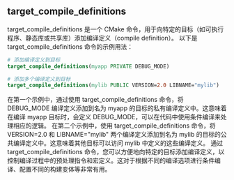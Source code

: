 ## target_compile_definitions
target_compile_definitions 是一个 CMake 命令，用于向特定的目标（如可执行程序、静态库或共享库）添加编译定义（compile definition）。
以下是 target_compile_definitions 命令的示例用法：
```CMake
# 添加编译定义到目标
target_compile_definitions(myapp PRIVATE DEBUG_MODE)

# 添加多个编译定义到目标
target_compile_definitions(mylib PUBLIC VERSION=2.0 LIBNAME="mylib")
```
在第一个示例中，通过使用 target_compile_definitions 命令，将 DEBUG_MODE 编译定义添加到名为 myapp 的目标的私有编译定义中。这意味着在编译 myapp 目标时，会定义 DEBUG_MODE，可以在代码中使用条件编译来处理相应的逻辑。
在第二个示例中，使用 target_compile_definitions 命令，将 VERSION=2.0 和 LIBNAME="mylib" 两个编译定义添加到名为 mylib 的目标的公共编译定义中。这意味着其他目标可以访问 mylib 中定义的这些编译定义。
通过 target_compile_definitions 命令，您可以方便地向特定的目标添加编译定义，以控制编译过程中的预处理指令和宏定义。这对于根据不同的编译选项进行条件编译、配置不同的构建变体等非常有用。
